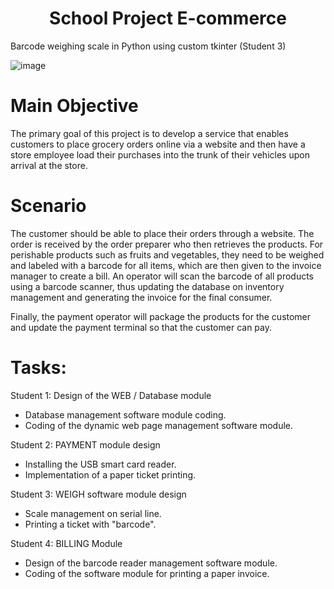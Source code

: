 <h1 align="center">School Project E-commerce</h1>
Barcode weighing scale in Python using custom tkinter (Student 3)
<br>

![image](https://user-images.githubusercontent.com/51377697/226215151-4cf83bd5-3ea9-4b44-abc5-f20e182b3582.png)

# Main Objective
The primary goal of this project is to develop a service that enables customers to place grocery orders online via a website and then have a store employee load their purchases into the trunk of their vehicles upon arrival at the store. 

# Scenario
The customer should be able to place their orders through a website. The order is received by the order preparer who then retrieves the products. For perishable products such as fruits and vegetables, they need to be weighed and labeled with a barcode for all items, which are then given to the invoice manager to create a bill. An operator will scan the barcode of all products using a barcode scanner, thus updating the database on inventory management and generating the invoice for the final consumer.

Finally, the payment operator will package the products for the customer and update the payment terminal so that the customer can pay.

# Tasks:
Student 1: Design of the WEB / Database module
- Database management software module coding.
- Coding of the dynamic web page management software module.
    
Student 2: PAYMENT module design
- Installing the USB smart card reader.
- Implementation of a paper ticket printing.
              
Student 3: WEIGH software module design
- Scale management on serial line.
- Printing a ticket with "barcode".
    
Student 4: BILLING Module
- Design of the barcode reader management software module.
- Coding of the software module for printing a paper invoice.    

